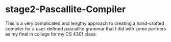 # stage2-Pascallite-Compiler

This is a very complicated and lengthy approach to creating a hand-crafted compiler for a user-defined pascallite grammar that I did with some partners as my final in college for my CS 4301 class.
